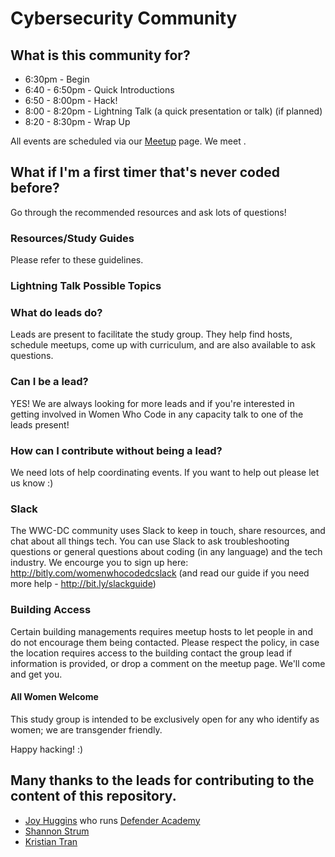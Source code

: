 # Cybersecurity Community

## What is this community for?

<INSERT DESCRIPTION HERE>

* 6:30pm  - Begin
* 6:40 - 6:50pm - Quick Introductions
* 6:50 - 8:00pm - Hack!
* 8:00 - 8:20pm - Lightning Talk (a quick presentation or talk) (if planned)
* 8:20 - 8:30pm - Wrap Up

All events are scheduled via our [Meetup](http://www.meetup.com/Women-Who-Code-DC/) page. We meet <INSERT TIME FRAME>.

## What if I'm a first timer that's never coded before?

<INSERT GUIDE HERE> Go through the recommended resources and ask lots of questions!

### Resources/Study Guides
Please refer to these guidelines.

<INSERT GUIDES>

### Lightning Talk Possible Topics

<INSERT TOPICS>

### What do leads do?

Leads are present to facilitate the study group. They help find hosts, schedule meetups, come up with curriculum, and are also available to ask questions.

### Can I be a lead?

YES! We are always looking for more leads and if you're interested in getting involved in Women Who Code in any capacity talk to one of the leads present!

### How can I contribute without being a lead?

We need lots of help coordinating events. If you want to help out please let us know :)

### Slack

The WWC-DC community uses Slack to keep in touch, share resources, and chat about all things tech. You can use Slack to ask troubleshooting questions or general questions about coding (in any language) and the tech industry. We encourge you to sign up here:  http://bitly.com/womenwhocodedcslack (and read our guide if you need more help - http://bit.ly/slackguide)

### Building Access

Certain building managements requires meetup hosts to let people in and do not encourage them being contacted. Please respect the policy, in case the location requires access to the building contact the group lead if information is provided, or drop a comment on the meetup page. We'll come and get you.

#### All Women Welcome

This study group is intended to be exclusively open for any who identify as women; we are transgender friendly.

Happy hacking! :)

## Many thanks to the leads for contributing to the content of this repository.
- [Joy Huggins](https://github.com/Joyous0ne) who runs [Defender Academy](https://www.networkdefenderacademy.com/)
- [Shannon Strum](https://github.com/sstrum2)
- [Kristian Tran](https://github.com/ktran13)
